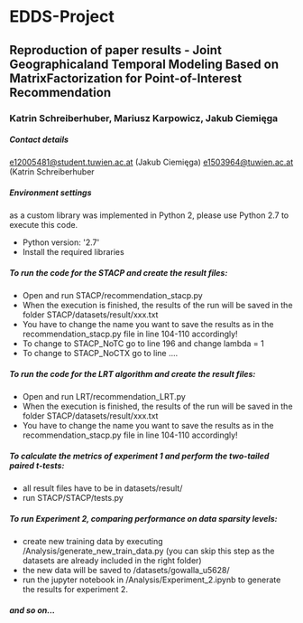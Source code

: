 # EDDS-Project
## Reproduction of paper results - Joint Geographicaland Temporal Modeling Based on MatrixFactorization for Point-of-Interest Recommendation
### Katrin Schreiberhuber, Mariusz Karpowicz, Jakub Ciemięga

##### Contact details
e12005481@student.tuwien.ac.at (Jakub Ciemięga)
e1503964@tuwien.ac.at (Katrin Schreiberhuber

##### Environment settings
as a custom library was implemented in Python 2, please use Python 2.7 to execute this code.
- Python version: '2.7'
- Install the required libraries

##### To run the code for the STACP and create the result files:

- Open and run STACP/recommendation_stacp.py
- When the execution is finished, the results of the run will be saved in the folder STACP/datasets/result/xxx.txt 
- You have to change the name you want to save the results as in the recommendation_stacp.py file in line 104-110 accordingly!
- To change to STACP_NoTC go to line 196 and change lambda = 1
- To change to STACP_NoCTX go to line ....

##### To run the code for the LRT algorithm and create the result files:
- Open and run  LRT/recommendation_LRT.py
- When the execution is finished, the results of the run will be saved in the folder STACP/datasets/result/xxx.txt 
- You have to change the name you want to save the results as in the recommendation_stacp.py file in line 104-110 accordingly!

##### To calculate the metrics  of experiment 1 and perform the two-tailed paired t-tests:
- all result files have to be in datasets/result/
- run STACP/STACP/tests.py

##### To run Experiment 2, comparing performance on data sparsity levels:
- create new training data by executing /Analysis/generate_new_train_data.py (you can skip this step as the datasets are already included in the right folder)
- the new data will be saved to /datasets/gowalla_u5628/
- run the jupyter notebook in /Analysis/Experiment_2.ipynb to generate the results for experiment 2.


##### and so on...
